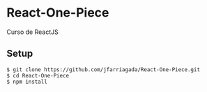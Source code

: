 # React-One-Piece
Curso de ReactJS

## Setup
```shell
$ git clone https://github.com/jfarriagada/React-One-Piece.git
$ cd React-One-Piece
$ npm install
```
